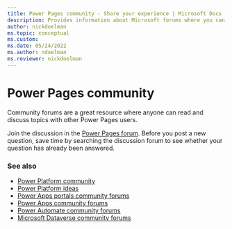 ```yaml
---
title: Power Pages community - Share your experience | Microsoft Docs
description: Provides information about Microsoft forums where you can read and contribute to discussions about Power Pages 
author: nickdoelman
ms.topic: conceptual
ms.custom:
ms.date: 05/24/2022
ms.author: ndoelman
ms.reviewer: nickdoelman
---
```


# Power Pages community

Community forums are a great resource where anyone can read and discuss topics with other Power Pages users.

Join the discussion in the [Power Pages forum](https://powerusers.microsoft.com/t5/Power-Apps-Portals/bd-p/PowerAppsPortals). Before you post a new question, save time by searching the discussion forum to see whether your question has already been answered.

### See also

- [Power Platform community](https://aka.ms/MPPcommunity)
- [Power Platform ideas](https://aka.ms/MPP_Ideas)
- [Power Apps portals community forums](https://powerusers.microsoft.com/t5/Power-Apps-Portals/bd-p/PowerAppsPortals)  
- [Power Apps community forums](https://powerusers.microsoft.com/t5/AI-Builder/bd-p/AIBuilder1)  
- [Power Automate community forums](https://powerusers.microsoft.com/t5/AI-Builder/bd-p/AIBuilder)  
- [Microsoft Dataverse community forums](https://powerusers.microsoft.com/t5/Common-Data-Services/ct-p/PA_CommonDataServices)  


